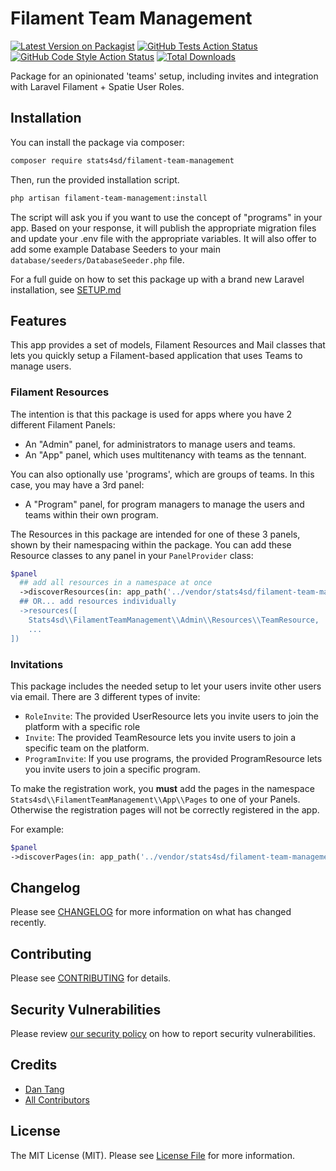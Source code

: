 # Filament Team Management

[![Latest Version on Packagist](https://img.shields.io/packagist/v/stats4sd/filament-team-management.svg?style=flat-square)](https://packagist.org/packages/stats4sd/filament-team-management)
[![GitHub Tests Action Status](https://img.shields.io/github/actions/workflow/status/stats4sd/filament-team-management/run-tests.yml?branch=main&label=tests&style=flat-square)](https://github.com/stats4sd/filament-team-management/actions?query=workflow%3Arun-tests+branch%3Amain)
[![GitHub Code Style Action Status](https://img.shields.io/github/actions/workflow/status/stats4sd/filament-team-management/fix-php-code-styling.yml?branch=main&label=code%20style&style=flat-square)](https://github.com/stats4sd/filament-team-management/actions?query=workflow%3A"Fix+PHP+code+styling"+branch%3Amain)
[![Total Downloads](https://img.shields.io/packagist/dt/stats4sd/filament-team-management.svg?style=flat-square)](https://packagist.org/packages/stats4sd/filament-team-management)

Package for an opinionated 'teams' setup, including invites and integration with Laravel Filament + Spatie User Roles.


## Installation

You can install the package via composer:

```bash
composer require stats4sd/filament-team-management
```

Then, run the provided installation script. 

```bash
php artisan filament-team-management:install
```

The script will ask you if you want to use the concept of "programs" in your app. Based on your response, it will publish the appropriate migration files and update your .env file with the appropriate variables. It will also offer to add some example Database Seeders to your main `database/seeders/DatabaseSeeder.php` file. 

For a full guide on how to set this package up with a brand new Laravel installation, see [SETUP.md](SETUP.md)


## Features

This app provides a set of models, Filament Resources and Mail classes that lets you quickly setup a Filament-based application that uses Teams to manage users. 


### Filament Resources

The intention is that this package is used for apps where you have 2 different Filament Panels: 

- An "Admin" panel, for administrators to manage users and teams.
- An "App" panel, which uses multitenancy with teams as the tennant.

You can also optionally use 'programs', which are groups of teams. In this case, you may have a 3rd panel:

- A "Program" panel, for program managers to manage the users and teams within their own program.

The Resources in this package are intended for one of these 3 panels, shown by their namespacing within the package. You can add these Resource classes to any panel in your `PanelProvider` class:

```php
$panel
  ## add all resources in a namespace at once
  ->discoverResources(in: app_path('../vendor/stats4sd/filament-team-management/src/Filament/Admin/Resources'), for: 'Stats4sd\\FilamentTeamManagement\\Admin\\Resources)
  ## OR... add resources individually
  ->resources([
    Stats4sd\\FilamentTeamManagement\\Admin\\Resources\\TeamResource,
    ...
])
```

### Invitations

This package includes the needed setup to let your users invite other users via email. There are 3 different types of invite:

  - `RoleInvite`: The provided UserResource lets you invite users to join the platform with a specific role
  - `Invite`: The provided TeamResource lets you invite users to join a specific team on the platform.
  - `ProgramInvite`: If you use programs, the provided ProgramResource lets you invite users to join a specific program.
 
To make the registration work, you **must** add the pages in the namespace `Stats4sd\\FilamentTeamManagement\\App\\Pages` to one of your Panels. Otherwise the registration pages will not be correctly registered in the app. 

For example: 

```php
$panel
->discoverPages(in: app_path('../vendor/stats4sd/filament-team-management/src/Filament/App/Pages'), for: 'Stats4sd\\FilamentTeamManagement\\Filament\\App\\Pages')
```



## Changelog

Please see [CHANGELOG](CHANGELOG.md) for more information on what has changed recently.

## Contributing

Please see [CONTRIBUTING](.github/CONTRIBUTING.md) for details.

## Security Vulnerabilities

Please review [our security policy](../../security/policy) on how to report security vulnerabilities.

## Credits

- [Dan Tang](https://github.com/stats4sd)
- [All Contributors](../../contributors)

## License

The MIT License (MIT). Please see [License File](LICENSE.md) for more information.
